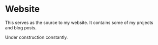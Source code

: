 # Website

This serves as the source to my website. It contains some of my projects and blog posts.

Under construction constantly.
